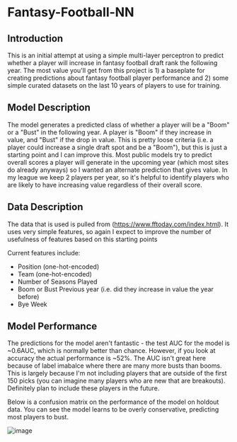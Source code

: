 # Fantasy-Football-NN

## Introduction
This is an initial attempt at using a simple multi-layer perceptron to predict whether a player will increase in fantasy football draft rank the following year. The most value you'll get from this project is 1) a baseplate for creating predictions about fantasy football player performance and 2) some simple curated datasets on the last 10 years of players to use for training.

## Model Description
The model generates a predicted class of whether a player will be a "Boom" or a "Bust" in the following year. A player is "Boom" if they increase in value, and "Bust" if the drop in value. This is pretty loose criteria (i.e. a player could increase a single draft spot and be a "Boom"), but this is just a starting point and I can improve this. Most public models try to predict overall scores a player will generate in the upcoming year (which most sites do already anyways) so I wanted an alternate prediction that gives value. In my league we keep 2 players per year, so it's helpful to identify players who are likely to have increasing value regardless of their overall score.

## Data Description
The data that is used is pulled from (https://www.fftoday.com/index.html). It uses very simple features, so again I expect to improve the number of usefulness of features based on this starting points

Current features include: 
- Position (one-hot-encoded)
- Team (one-hot-encoded)
- Number of Seasons Played
- Boom or Bust Previous year (i.e. did they increase in value the year before)
- Bye Week

## Model Performance
The predictions for the model aren't fantastic - the test AUC for the model is ~0.6AUC, which is normally better than chance. However, if you look at accuracy the actual performance is ~52%. The AUC isn't great here because of label imabalce where there are many more busts than booms. This is largely because I'm not including players that are outside of the first 150 picks (you can imagine many players who are new that are breakouts). Definitely plan to include these players in the future.

Below is a confusion matrix on the performance of the model on holdout data. You can see the model learns to be overly conservative, predicting most players to bust.

![image](https://github.com/aaron-flem/Fantasy-Football-NN/assets/133904679/7c220c24-92d7-423c-9ee2-3e22291baddb)
